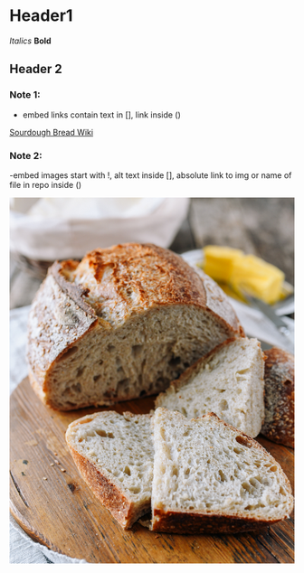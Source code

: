 # Header1

*Italics* 
**Bold**
## Header 2
### Note 1:

- embed links contain text in [], link inside ()

[Sourdough Bread Wiki](https://en.wikipedia.org/wiki/Sourdough)

### Note 2:
-embed images start with !, alt text inside [], absolute link to img or name of file in repo inside ()

![loaf of sourdough bread](sourdough-bread.jpg)
